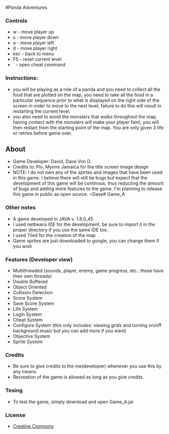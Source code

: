 #Panda Adventures

### Controls
- w - move player up
- s - move player down
- a - move player left
- d - move player right
- esc - back to menu
- F5 - reset current level
- ` - open cheat command

### Instructions:
- you will be playing as a role of a panda and you need to collect all the food that are plotted on the map, you need to take all the food in a particular sequence prior to what is displayed on the right side of the screen in order to move to the next level, failure to do this will result in restarting the current level.
- you also need to avoid the monsters that walks throughout the map, having contact with the monsters will make your player faint, you will then restart from the starting point of the map. You are only given 3 life or retries before game over.

## About
- Game Developer: David, Dave Von D.
- Credits to: Pio, Mynne Jamaica for the title screen image design
- NOTE: I do not own any of the spirtes and images that have been used in this game. I believe there will still be bugs but expect that the development of this game will be continous, thus reducting the amount of bugs and adding more features to the game. I'm planning to release this game in public as open source. ~Dave# Game_A

### Other notes
- A game developed in JAVA v. 1.8.0_45
- I used netbeans IDE for the development, be sure to import it in the proper directory if you use the same IDE too.
- I used Tiled for the creation of the map
- Game sprites are just downloaded to google, you can change them if you wish

### Features (Developer view)
- Multithreaded (sounds, player, enemy, game progress, etc.. these have their own threads)
- Double Buffered
- Object Oriented
- Collision Detection
- Score System
- Save Score System
- Life System
- Login System
- Cheat System
- Configure System (this only includes: viewing grids and turning on/off background music but you can add more if you want)
- Objective System
- Sprite System

### Credits
- Be sure to give credits to the me(developer) whenever you use this by any means.
- Recreation of the game is allowed as long as you give credits.

### Tesing
- To test the game, simply download and open Game_A.jar

### License
- [Creative Commons](http://creativecommons.org/licenses/by-nc-sa/4.0/)
